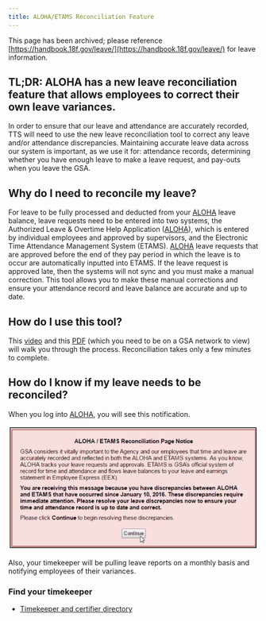 ```yaml
---
title: ALOHA/ETAMS Reconciliation Feature
---
```

This page has been archived; please reference [https://handbook.18f.gov/leave/](https://handbook.18f.gov/leave/) for leave information.

## TL;DR: ALOHA has a new leave reconciliation feature that allows employees to correct their own leave variances.

In order to ensure that our leave and attendance are accurately recorded, TTS will need to use the new leave reconciliation tool to correct any leave and/or attendance discrepancies. Maintaining accurate leave data across our system is important, as we use it for: attendance records, determining whether you have enough leave to make a leave request, and pay-outs when you leave the GSA.

## Why do I need to reconcile my leave?

For leave to be fully processed and deducted from your [ALOHA](https://aloha.gsa.gov/) leave balance, leave requests need to be entered into two systems, the Authorized Leave &amp; Overtime Help Application  ([ALOHA](https://aloha.gsa.gov/)), which is entered by individual employees and approved by supervisors, and the Electronic Time Attendance Management System (ETAMS). [ALOHA](https://aloha.gsa.gov/) leave requests that are approved before the end of they pay period in which the leave is to occur are automatically inputted into ETAMS. If the leave request is approved late, then the systems will not sync and you must make a manual correction. This tool allows you to make these manual corrections and ensure your attendance record and leave balance are accurate and up to date.

## How do I use this tool?

This [video](https://vimeo.com/gsavisualcommunications/review/165452479/3f077f86f5) and this [PDF](http://finhrapps.gsa.gov/additional%20documentation/ALOHA/Reconciliation%20Tool%20Final_May2016.pdf) (which you need to be on a GSA network to view) will walk you through the process. Reconciliation takes only a few minutes to complete.

## How do I know if my leave needs to be reconciled?

When you log into [ALOHA](https://aloha.gsa.gov/), you will see this notification.

![aloha-etams-reconciliation-feature-warning](https://raw.githubusercontent.com/18F/handbook/master/images/aloha-etams-warning.png)

Also, your timekeeper will be pulling leave reports on a monthly basis and notifying employees of their variances.

### Find your timekeeper

* [Timekeeper and certifier directory](https://docs.google.com/a/gsa.gov/spreadsheets/d/1HQYkVPvKOdzG0lvtcIwR3iEfryPaBktaDYGERqGymoc/edit?usp=sharing)
